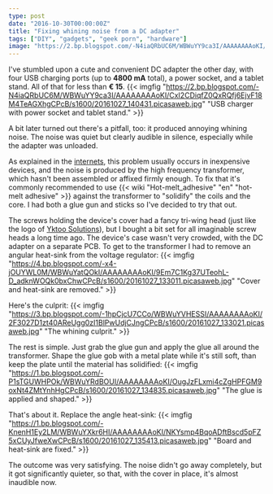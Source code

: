 ```yaml
---
type: post
date: "2016-10-30T00:00:00Z"
title: "Fixing whining noise from a DC adapter"
tags: ["DIY", "gadgets", "geek porn", "hardware"]
image: "https://2.bp.blogspot.com/-N4iaQRbUC6M/WBWuYY9ca3I/AAAAAAAAoKI/CxI2CDiqfZ0QxRQfj6EjvF18M4TeAGXhgCPcB/s1600/20161027_140431.picasaweb.jpg"
---
```


I've stumbled upon a cute and convenient DC adapter the other day, with four USB charging ports (up to **4800 mA** total), a power socket, and a tablet stand. All of that for less than **€ 15**.
{{< imgfig "https://2.bp.blogspot.com/-N4iaQRbUC6M/WBWuYY9ca3I/AAAAAAAAoKI/CxI2CDiqfZ0QxRQfj6EjvF18M4TeAGXhgCPcB/s1600/20161027_140431.picasaweb.jpg" "USB charger with power socket and tablet stand." >}}

A bit later turned out there's a pitfall, too: it produced annoying whining noise. The noise was quiet but clearly audible in silence, especially while the adapter was unloaded.

<!--more-->

As explained in the [internets](http://superuser.com/questions/832480/why-do-some-ac-adapters-and-power-supplies-generate-a-whining-noise-and-what-ca), this problem usually occurs in inexpensive devices, and the noise is produced by the high frequency transformer, which hasn't been assembled or affixed firmly enough. To fix that it's commonly recommended to use {{< wiki "Hot-melt_adhesive" "en" "hot-melt adhesive" >}} against the transformer to "solidify" the coils and the core. I had both a glue gun and sticks so I've decided to try that out.

The screws holding the device's cover had a fancy tri-wing head (just like the logo of [Yktoo Solutions](https://www.yktoo.solutions/)), but I bought a bit set for all imaginable screw heads a long time ago. The device's case wasn't very crowded, with the DC adapter on a separate PCB. To get to the transformer I had to remove an angular heat-sink from the voltage regulator:
{{< imgfig "https://4.bp.blogspot.com/-x4-jOUYWL0M/WBWuYatQOkI/AAAAAAAAoKI/9Em7C1Kg37UTeohL-D_adknWOQk0bxChwCPcB/s1600/20161027_133011.picasaweb.jpg" "Cover and heat-sink are removed." >}}

Here's the culprit:
{{< imgfig "https://3.bp.blogspot.com/-1hpCjcU7CCo/WBWuYVHESSI/AAAAAAAAoKI/2F3027D1zt40AReUgg0zI1BlPwUdjCJngCPcB/s1600/20161027_133021.picasaweb.jpg" "The whining culprit." >}}

The rest is simple. Just grab the glue gun and apply the glue all around the transformer. Shape the glue gob with a metal plate while it's still soft, than keep the plate until the material has solidified:
{{< imgfig "https://1.bp.blogspot.com/-P1sTGUWHPOk/WBWuYRdBOUI/AAAAAAAAoKI/OugJzFLxmi4cZgHPFGM9oxNt4ZMtYnhHgCPcB/s1600/20161027_134835.picasaweb.jpg" "The glue is applied and shaped." >}}

That's about it. Replace the angle heat-sink:
{{< imgfig "https://1.bp.blogspot.com/-KnenH1Ey2LM/WBWuYXkr6HI/AAAAAAAAoKI/NKYsmp4BqoADftBscd5pFZ5xCUyJfweXwCPcB/s1600/20161027_135413.picasaweb.jpg" "Board and heat-sink are fixed." >}}

The outcome was very satisfying. The noise didn't go away completely, but it got significantly quieter, so that, with the cover in place, it's almost inaudible now.
